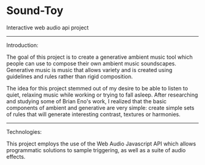 Sound-Toy
=========

Interactive web audio api project

-----------------------
Introduction:

The goal of this project is to create a generative ambient music tool which people can use to compose their own ambient music soundscapes.  Generative music is music that allows variety and is created using guidelines and rules rather than rigid composition.


The idea for this project stemmed out of my desire to be able to listen to quiet, relaxing music while working or trying to fall asleep.  After researching and studying some of Brian Eno's work, I realized that the basic components of ambient and generative are very simple: create simple sets of rules that will generate interesting contrast, textures or harmonies.

-----------------------
Technologies:

This project employs the use of the Web Audio Javascript API which allows programmatic solutions to sample triggering, as well as a suite of audio effects.
